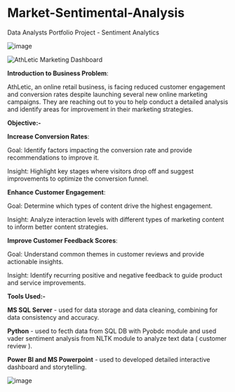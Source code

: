 # Market-Sentimental-Analysis
Data Analysts Portfolio Project - Sentiment Analytics

![image](https://github.com/user-attachments/assets/227e7509-258a-48f4-a1f1-0b100306c7c4)

![AthLetic Marketing Dashboard](https://github.com/user-attachments/assets/15d64085-0bd5-4095-b563-a7fa4c8891c8)

**Introduction to Business Problem**: 

AthLetic, an online retail business, is facing reduced customer engagement and conversion rates despite launching several new online marketing campaigns. They are reaching out to you to help conduct a detailed analysis and identify areas for improvement in their marketing strategies.

**Objective:-**

**Increase Conversion Rates**:

Goal: Identify factors impacting the conversion rate and provide recommendations to improve it.

Insight: Highlight key stages where visitors drop off and suggest improvements to optimize the conversion funnel.

**Enhance Customer Engagement**:

Goal: Determine which types of content drive the highest engagement. 

Insight: Analyze interaction levels with different types of marketing content to inform better content strategies.

**Improve Customer Feedback Scores**:

Goal: Understand common themes in customer reviews and provide actionable insights.

Insight: Identify recurring positive and negative feedback to guide product and service improvements.

**Tools Used:-**

**MS SQL Server** - used for data storage and data cleaning, combining for data consistency and accuracy.

**Python** - used to fecth data from SQL DB with Pyobdc module and used vader sentiment analysis from NLTK module to analyze text data ( customer review ).

**Power BI and MS Powerpoint** - used to developed detailed interactive dashboard and storytelling.

![image](https://github.com/user-attachments/assets/ec37c6b1-eebf-4a69-aa79-ad004a11221a)


